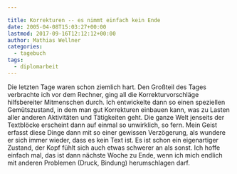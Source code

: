```yaml
---

title: Korrekturen -- es nimmt einfach kein Ende
date: 2005-04-08T15:03:27+00:00
lastmod: 2017-09-16T12:12:12+00:00
author: Mathias Wellner
categories:
  - tagebuch
tags:
  - diplomarbeit
---
```

Die letzten Tage waren schon ziemlich hart. Den Großteil des Tages verbrachte ich vor dem Rechner, ging all die Korrekturvorschläge hilfsbereiter Mitmenschen durch. Ich entwickelte dann so einen speziellen Gemütszustand, in dem man gut Korrekturen einbauen kann, was zu Lasten aller anderen Aktivitäten und Tätigkeiten geht. Die ganze Welt jenseits der Textblöcke erscheint dann auf einmal so unwirklich, so fern. Mein Geist erfasst diese Dinge dann mit so einer gewissen Verzögerung, als wundere er sich immer wieder, dass es kein Text ist. Es ist schon ein eigenartiger Zustand, der Kopf fühlt sich auch etwas schwerer an als sonst. Ich hoffe einfach mal, das ist dann nächste Woche zu Ende, wenn ich mich endlich mit anderen Problemen (Druck, Bindung) herumschlagen darf.